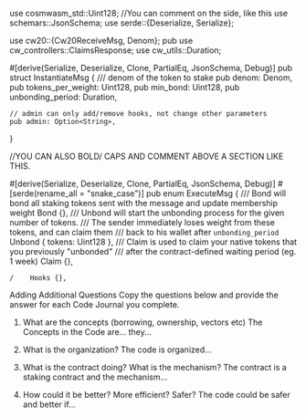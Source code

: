 use cosmwasm_std::Uint128;		    //You can comment on the side, like this
use schemars::JsonSchema;
use serde::{Deserialize, Serialize};

use cw20::{Cw20ReceiveMsg, Denom};
pub use cw_controllers::ClaimsResponse;
use cw_utils::Duration;

#[derive(Serialize, Deserialize, Clone, PartialEq, JsonSchema, Debug)]
pub struct InstantiateMsg {
    /// denom of the token to stake
    pub denom: Denom,
    pub tokens_per_weight: Uint128,
    pub min_bond: Uint128,
    pub unbonding_period: Duration,

    // admin can only add/remove hooks, not change other parameters
    pub admin: Option<String>,
}


//YOU CAN ALSO BOLD/ CAPS AND COMMENT ABOVE A SECTION LIKE THIS. 


#[derive(Serialize, Deserialize, Clone, PartialEq, JsonSchema, Debug)]
#[serde(rename_all = "snake_case")]
pub enum ExecuteMsg {
    /// Bond will bond all staking tokens sent with the message and update membership weight
    Bond {},
    /// Unbond will start the unbonding process for the given number of tokens.
    /// The sender immediately loses weight from these tokens, and can claim them
    /// back to his wallet after `unbonding_period`
    Unbond { tokens: Uint128 },
    /// Claim is used to claim your native tokens that you previously "unbonded"
    /// after the contract-defined waiting period (eg. 1 week)
    Claim {},

    /    Hooks {},


Adding Additional Questions
Copy the questions below and provide the answer for each Code Journal you complete.
1)  What are the concepts (borrowing, ownership, vectors etc)
    The Concepts in the Code are… they...
2) What is the organization?
    The code is organized...
3) What is the contract doing? What is the mechanism? 
    The contract is a staking contract and the mechanism…

4) How could it be better? More efficient? Safer? 
    The code could be safer and better if...